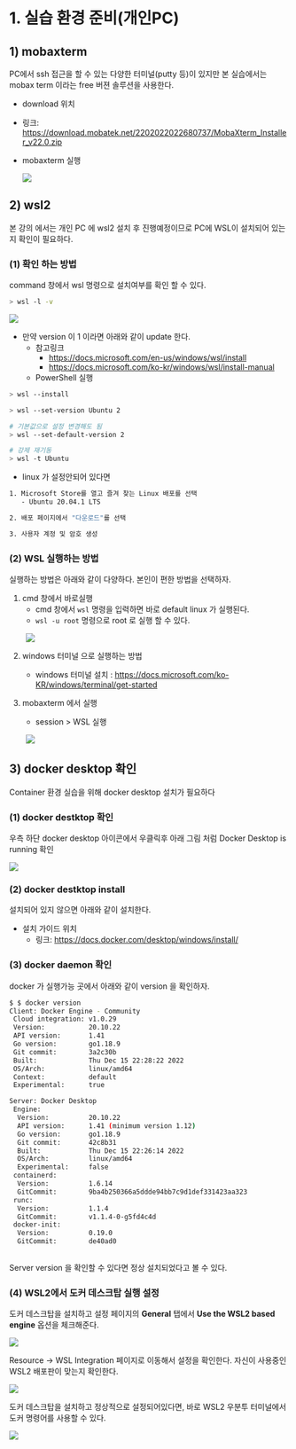 # 1. 실습 환경 준비(개인PC)


## 1) mobaxterm
PC에서 ssh 접근을 할 수 있는 다양한 터미널(putty 등)이 있지만 본 실습에서는 mobax term 이라는 free 버젼 솔루션을 사용한다.

- download 위치
  
- 링크: https://download.mobatek.net/2202022022680737/MobaXterm_Installer_v22.0.zip
  
- mobaxterm 실행

  <img src="assets\image-20220601194018844.png">


## 2) wsl2

본 강의 에서는 개인 PC 에 wsl2 설치 후 진행예정이므로 PC에  WSL이 설치되어 있는지 확인이 필요하다.


### (1) 확인 하는 방법

command 창에서 wsl 명령으로 설치여부를 확인 할 수 있다.

```sh
> wsl -l -v 
```

<img src="assets\image-20220601193023175.png">


- 만약 version 이 1 이라면 아래와 같이 update 한다.
  - 참고링크
    - https://docs.microsoft.com/en-us/windows/wsl/install
    - https://docs.microsoft.com/ko-kr/windows/wsl/install-manual
  - PowerShell 실행

```sh
> wsl --install

> wsl --set-version Ubuntu 2

# 기본값으로 설정 변경해도 됨
> wsl --set-default-version 2

# 강제 재기동
> wsl -t Ubuntu

```



- linux 가 설정안되어 있다면

```sh
1. Microsoft Store를 열고 즐겨 찾는 Linux 배포를 선택
   - Ubuntu 20.04.1 LTS

2. 배포 페이지에서 "다운로드"를 선택

3. 사용자 계정 및 암호 생성

```





### (2) WSL 실행하는 방법

실행하는 방법은 아래와 같이 다양하다. 본인이 편한 방법을 선택하자.

1. cmd 창에서 바로실행
   - cmd 창에서 `wsl` 명령을 입력하면 바로 default linux 가 실행된다.
   - `wsl -u root` 명령으로 root 로 실행 할 수 있다.

<img src="assets\image-20220601193219422.png" style="margin:0 30px">


2. windows 터미널 으로 실행하는 방법
   - windows 터미널 설치 : https://docs.microsoft.com/ko-KR/windows/terminal/get-started
   
3. mobaxterm 에서 실행
   - session > WSL 실행

<img src="assets\image-20220601193859958.png" style="margin:0 30px">


## 3) docker desktop 확인

Container 환경 실습을 위해 docker desktop 설치가 필요하다

### (1) docker destktop 확인

우측 하단  docker desktop  아이콘에서 우클릭후 아래 그림 처럼 Docker Desktop is running 확인

<img src="assets\image-20220601192354841.png">



### (2) docker destktop install

설치되어 있지 않으면 아래와 같이 설치한다.

- 설치 가이드 위치
  - 링크: https://docs.docker.com/desktop/windows/install/



### (3) docker daemon 확인

docker 가 실행가능 곳에서 아래와 같이 version 을 확인하자.

```sh
$ $ docker version
Client: Docker Engine - Community
 Cloud integration: v1.0.29
 Version:           20.10.22
 API version:       1.41
 Go version:        go1.18.9
 Git commit:        3a2c30b
 Built:             Thu Dec 15 22:28:22 2022
 OS/Arch:           linux/amd64
 Context:           default
 Experimental:      true

Server: Docker Desktop
 Engine:
  Version:          20.10.22
  API version:      1.41 (minimum version 1.12)
  Go version:       go1.18.9
  Git commit:       42c8b31
  Built:            Thu Dec 15 22:26:14 2022
  OS/Arch:          linux/amd64
  Experimental:     false
 containerd:
  Version:          1.6.14
  GitCommit:        9ba4b250366a5ddde94bb7c9d1def331423aa323
 runc:
  Version:          1.1.4
  GitCommit:        v1.1.4-0-g5fd4c4d
 docker-init:
  Version:          0.19.0
  GitCommit:        de40ad0
  
```

Server version 을 확인할 수 있다면 정상 설치되었다고 볼 수 있다.


### (4) WSL2에서 도커 데스크탑 실행 설정

도커 데스크탑을 설치하고 설정 페이지의 **General** 탭에서 **Use the WSL2 based engine** 옵션을 체크해준다.

<img src="assets\cc2fa29ced0170be569fa2babb3f37ce853a4a6edaa393ae7d7e6cf0e734809e.m.png">

Resource -> WSL Integration 페이지로 이동해서 설정을 확인한다. 자신이 사용중인 WSL2 배포판이 맞는지 확인한다.

<img src="assets\2e6f6b874322977fd2a606fac1628628a42e0e6161aaecae4e0ca5891dda008d.m.png">

도커 데스크탑을 설치하고 정상적으로 설정되어있다면, 바로 WSL2 우분투 터미널에서 도커 명령어를 사용할 수 있다.

<img src="assets\d0f6a634419019be2cf954e7258932a9ea28afc6a058059f54e659104003fddf.m.png">